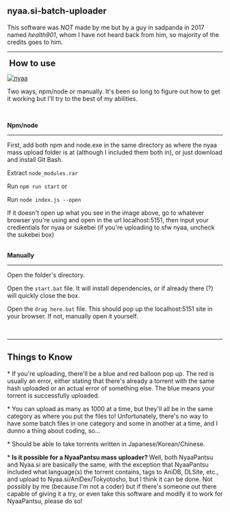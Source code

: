 <h2 id="mcetoc_1e96777jj0">
	<span style="font-size: 20px;"><strong>nyaa.si-batch-uploader</strong></span><br />

</h2>

<p>
	<span style="font-size: 14px;">This software was <em>NOT</em> made by me but by a guy in sadpanda in 2017 named <em>health901</em>, whom I have not heard back from him, so majority of the credits goes to him.</span>
</p>

<hr />
<p>
	<span style="font-size: 20px;"><strong>&nbsp;How to use</strong></span>
</p>

<p>
	<a href="https://ibb.co/c3sd3RX"><img alt="nyaa" border="0" src="https://i.ibb.co/dMHyMXJ/nyaa.png" /></a>
</p>

<p>
	<span style="font-size: 14px;">Two ways, npm/node or manually. It&#39;s been so long to figure out how to get it working but I&#39;ll try to the best of my abilities.</span>
</p>

<p>
	&nbsp;
</p>

<p>
	<strong><span style="font-size: 14px;">Npm/node</span></strong>
</p>

<hr />
<p>
	First, add both npm and node.exe in the same directory as where the nyaa mass upload folder is at (although I included them both in), or just download and install Git Bash.
</p>

<p>
	Extract <code>node_modules.rar</code>
</p>

<p>
	Run <code>npm run start</code> or
</p>

<p>
	Run&nbsp;<code>node index.js --open</code>
</p>

<p>
	If it doesn&#39;t open up what you see in the image above, go to whatever browser you&#39;re using and open in the url localhost:5151, then input your credientials for nyaa or sukebei (if you&#39;re uploading to sfw nyaa, uncheck the sukebei box)<br />
	&nbsp;
</p>

<p>
	<strong><span style="font-size: 14px;">Manually</span></strong>
</p>

<hr />
<p>
	Open the folder&#39;s directory.
</p>

<p>
	Open the <code>start.bat</code> file. It will install dependencies, or if already there (?) will quickly close the box.
</p>

<p>
	Open the <code>drag here.bat</code> file. This should pop up the localhost:5151 site in your browser. If not, manually open it yourself.
</p>

<p>
	&nbsp;
</p>

<hr />
<h2>
	<strong><span style="font-size:20px;">Things to Know</span></strong>
</h2>

<p>
	* If you&#39;re uploading, there&#39;ll be a blue and red balloon pop up. The red is usually an error, either stating that there&#39;s already a torrent with the same hash uploaded or an actual error of something else. The blue means your torrent is successfully uploaded.
</p>

<p>
	* You can upload as many as 1000 at a time, but they&#39;ll all be in the same category as where you put the files to! Unfortunately, there&#39;s no way to have some batch files in one category and some in another at a time, and I dunno a thing about coding, so...
</p>

<p>
	* Should be able to take torrents written in Japanese/Korean/Chinese.
</p>

<p>
	* <strong>Is it possible for a NyaaPantsu mass uploader? </strong>Well, both NyaaPantsu and Nyaa.si are basically the same, with the exception that NyaaPantsu included what language(s) the torrent contains, tags to AniDB, DLSite, etc., and upload to Nyaa.si/AniDex/Tokyotosho, but I think it can be done. Not possibly by me (because I&#39;m not a coder) but if there&#39;s someone out there capable of giving it a try, or even take this software and modify it to work for NyaaPantsu, please do so!
</p>

